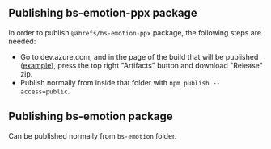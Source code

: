 ## Publishing bs-emotion-ppx package

In order to publish `@ahrefs/bs-emotion-ppx` package, the following steps are needed:

- Go to dev.azure.com, and in the page of the build that will be published ([example](https://dev.azure.com/igor0048/ahrefs/_build/results?buildId=4)), press the top right "Artifacts" button and download "Release" zip.
- Publish normally from inside that folder with `npm publish --access=public`.

## Publishing bs-emotion package

Can be published normally from `bs-emotion` folder.
